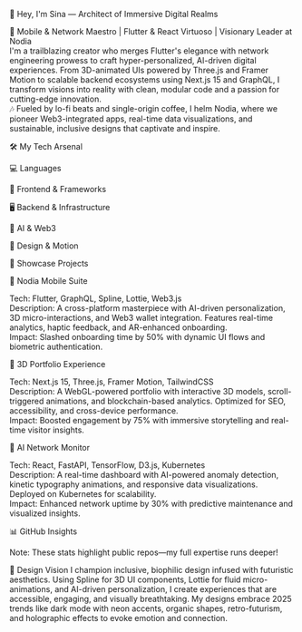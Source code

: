 🌌 Hey, I'm Sina — Architect of Immersive Digital Realms
  
🚀 Mobile & Network Maestro | Flutter & React Virtuoso | Visionary Leader at Nodia  
I'm a trailblazing creator who merges Flutter's elegance with network engineering prowess to craft hyper-personalized, AI-driven digital experiences. From 3D-animated UIs powered by Three.js and Framer Motion to scalable backend ecosystems using Next.js 15 and GraphQL, I transform visions into reality with clean, modular code and a passion for cutting-edge innovation.  
🎶 Fueled by lo-fi beats and single-origin coffee, I helm Nodia, where we pioneer Web3-integrated apps, real-time data visualizations, and sustainable, inclusive designs that captivate and inspire.  
  
    
  

  

🛠️ My Tech Arsenal
  
💻 Languages
  
📱 Frontend & Frameworks
  
🖥️ Backend & Infrastructure
  
🤖 AI & Web3
  
🎨 Design & Motion
  

🌟 Showcase Projects
  
🚀 Nodia Mobile Suite

Tech: Flutter, GraphQL, Spline, Lottie, Web3.js  
Description: A cross-platform masterpiece with AI-driven personalization, 3D micro-interactions, and Web3 wallet integration. Features real-time analytics, haptic feedback, and AR-enhanced onboarding.  
Impact: Slashed onboarding time by 50% with dynamic UI flows and biometric authentication.

🌌 3D Portfolio Experience

Tech: Next.js 15, Three.js, Framer Motion, TailwindCSS  
Description: A WebGL-powered portfolio with interactive 3D models, scroll-triggered animations, and blockchain-based analytics. Optimized for SEO, accessibility, and cross-device performance.  
Impact: Boosted engagement by 75% with immersive storytelling and real-time visitor insights.

🤖 AI Network Monitor

Tech: React, FastAPI, TensorFlow, D3.js, Kubernetes  
Description: A real-time dashboard with AI-powered anomaly detection, kinetic typography animations, and responsive data visualizations. Deployed on Kubernetes for scalability.  
Impact: Enhanced network uptime by 30% with predictive maintenance and visualized insights.


📊 GitHub Insights
  
    
    
    
    
  

Note: These stats highlight public repos—my full expertise runs deeper!  

🎨 Design Vision
I champion inclusive, biophilic design infused with futuristic aesthetics. Using Spline for 3D UI components, Lottie for fluid micro-animations, and AI-driven personalization, I create experiences that are accessible, engaging, and visually breathtaking. My designs embrace 2025 trends like dark mode with neon accents, organic shapes, retro-futurism, and holographic effects to evoke emotion and connection.  
<div
